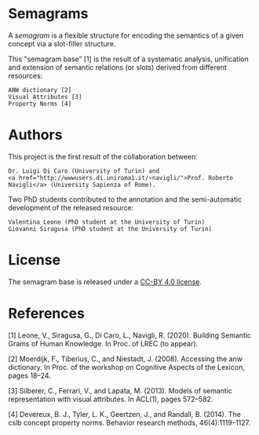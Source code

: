 # Semagrams

A *semagram* is a flexible structure for encoding the semantics of a given concept via a slot-filler structure.

This "semagram base” [1] is the result of a systematic analysis, unification and extension of semantic relations (or slots) derived from different resources:

    ANW dictionary [2]
    Visual Attributes [3]
    Property Norms [4]


# Authors
This project is the first result of the collaboration between:

    Dr. Luigi Di Caro (University of Turin) and
    <a href="http://wwwusers.di.uniroma1.it/~navigli/">Prof. Roberto Navigli</a> (University Sapienza of Rome). 

Two PhD students contributed to the annotation and the semi-automatic development of the released resource:

    Valentina Leone (PhD student at the University of Turin)
    Giovanni Siragusa (PhD student at the University of Turin)


# License
The semagram base is released under a <a href="https://creativecommons.org/licenses/by/4.0/">CC-BY 4.0 license</a>.

# References
[1] Leone, V., Siragusa, G., Di Caro, L., Navigli, R. (2020). Building Semantic Grams of Human Knowledge. In Proc. of LREC (to appear).

[2] Moerdijk, F., Tiberius, C., and Niestadt, J. (2008). Accessing
the anw dictionary. In Proc. of the workshop on Cognitive
Aspects of the Lexicon, pages 18–24.

[3] Silberer, C., Ferrari, V., and Lapata, M. (2013). Models of semantic representation with visual attributes. In ACL(1), pages 572–582.

[4] Devereux, B. J., Tyler, L. K., Geertzen, J., and Randall, B. (2014). The cslb concept property norms. Behavior research methods, 46(4):1119–1127.
